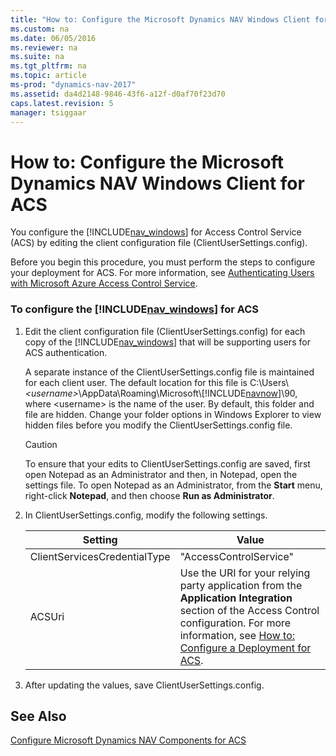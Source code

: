 ```yaml
---
title: "How to: Configure the Microsoft Dynamics NAV Windows Client for ACS"
ms.custom: na
ms.date: 06/05/2016
ms.reviewer: na
ms.suite: na
ms.tgt_pltfrm: na
ms.topic: article
ms-prod: "dynamics-nav-2017"
ms.assetid: da4d2148-9846-43f6-a12f-d0af70f23d70
caps.latest.revision: 5
manager: tsiggaar
---
```

# How to: Configure the Microsoft Dynamics NAV Windows Client for ACS
You configure the [!INCLUDE[nav_windows](includes/nav_windows_md.md)] for Access Control Service \(ACS\) by editing the client configuration file \(ClientUserSettings.config\).  
  
 Before you begin this procedure, you must perform the steps to configure your deployment for ACS. For more information, see [Authenticating Users with Microsoft Azure Access Control Service](Authenticating-Users-with-Microsoft-Azure-Access-Control-Service.md).  
  
### To configure the [!INCLUDE[nav_windows](includes/nav_windows_md.md)] for ACS  
  
1.  Edit the client configuration file \(ClientUserSettings.config\) for each copy of the [!INCLUDE[nav_windows](includes/nav_windows_md.md)] that will be supporting users for ACS authentication.  
  
     A separate instance of the ClientUserSettings.config file is maintained for each client user. The default location for this file is C:\\Users\\*\<username>*\\AppData\\Roaming\\Microsoft\\[!INCLUDE[navnow](includes/navnow_md.md)]\\90, where \<username> is the name of the user. By default, this folder and file are hidden. Change your folder options in Windows Explorer to view hidden files before you modify the ClientUserSettings.config file.  
  
    > [!CAUTION]  
    >  To ensure that your edits to ClientUserSettings.config are saved, first open Notepad as an Administrator and then, in Notepad, open the settings file. To open Notepad as an Administrator, from the **Start** menu, right-click **Notepad**, and then choose **Run as Administrator**.  
  
2.  In ClientUserSettings.config, modify the following settings.  
  
    |Setting|Value|  
    |-------------|-----------|  
    |ClientServicesCredentialType|"AccessControlService"|  
    |ACSUri|Use the URI for your relying party application from the **Application Integration** section of the Access Control configuration. For more information, see [How to: Configure a Deployment for ACS](How-to--Configure%20a%20Deployment%20for%20ACS.md).|  
  
3.  After updating the values, save ClientUserSettings.config.  
  
## See Also  
 [Configure Microsoft Dynamics NAV Components for ACS](Configure-Microsoft-Dynamics-NAV-Components-for-ACS.md)